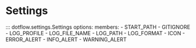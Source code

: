 # Settings

::: dotflow.settings.Settings
    options:
        members:
            - START_PATH
            - GITIGNORE
            - LOG_PROFILE
            - LOG_FILE_NAME
            - LOG_PATH
            - LOG_FORMAT
            - ICON
            - ERROR_ALERT
            - INFO_ALERT
            - WARNING_ALERT
